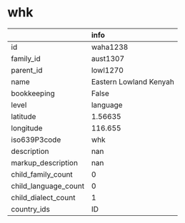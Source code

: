 # whk
|                      | info                   |
|:---------------------|:-----------------------|
| id                   | waha1238               |
| family_id            | aust1307               |
| parent_id            | lowl1270               |
| name                 | Eastern Lowland Kenyah |
| bookkeeping          | False                  |
| level                | language               |
| latitude             | 1.56635                |
| longitude            | 116.655                |
| iso639P3code         | whk                    |
| description          | nan                    |
| markup_description   | nan                    |
| child_family_count   | 0                      |
| child_language_count | 0                      |
| child_dialect_count  | 1                      |
| country_ids          | ID                     |